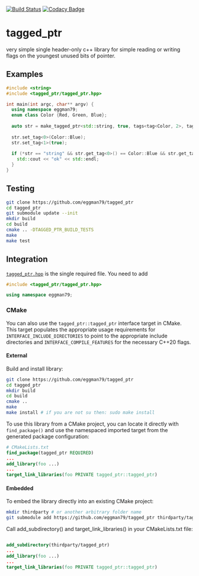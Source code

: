 [![Build Status](https://travis-ci.com/eggman79/tagged_ptr.svg?branch=main)](https://travis-ci.com/eggman79/tagged_ptr)
[![Codacy Badge](https://app.codacy.com/project/badge/Grade/d1942e0dcae448959c9a7bc0da909d26)](https://www.codacy.com/gh/eggman79/tagged_ptr/dashboard?utm_source=github.com&amp;utm_medium=referral&amp;utm_content=eggman79/tagged_ptr&amp;utm_campaign=Badge_Grade)
# tagged_ptr
very simple single header-only c++ library for simple reading or writing flags on the youngest unused bits of pointer.

## Examples
```C++
#include <string>
#include <tagged_ptr/tagged_ptr.hpp>

int main(int argc, char** argv) {
  using namespace eggman79;
  enum class Color {Red, Green, Blue};
  
  auto str = make_tagged_ptr<std::string, true, tags<tag<Color, 2>, tag<bool, 1>>>("string");
  
  str.set_tag<0>(Color::Blue);
  str.set_tag<1>(true);
  
  if (*str == "string" && str.get_tag<0>() == Color::Blue && str.get_tag<1>()) {
    std::cout << "ok" << std::endl;
  }
}
```
## Testing
```bash
git clone https://github.com/eggman79/tagged_ptr
cd tagged_ptr
git submodule update --init
mkdir build
cd build
cmake .. -DTAGGED_PTR_BUILD_TESTS
make
make test
```

## Integration

[`tagged_ptr.hpp`](https://github.com/eggman79/tagged_ptr/blob/main/include/tagged_ptr/tagged_ptr.hpp) is the single required file. You need to add

```cpp
#include <tagged_ptr/tagged_ptr.hpp>

using namespace eggman79;
```

### CMake

You can also use the `tagged_ptr::tagged_ptr` interface target in CMake.  This target populates the appropriate usage requirements for `INTERFACE_INCLUDE_DIRECTORIES` to point to the appropriate include directories and `INTERFACE_COMPILE_FEATURES` for the necessary C++20 flags.

#### External
Build and install library:

```bash
git clone https://github.com/eggman79/tagged_ptr
cd tagged_ptr
mkdir build
cd build
cmake ..
make 
make install # if you are not su then: sudo make install
```

To use this library from a CMake project, you can locate it directly with `find_package()` and use the namespaced imported target from the generated package configuration:

```cmake
# CMakeLists.txt
find_package(tagged_ptr REQUIRED)
...
add_library(foo ...)
...
target_link_libraries(foo PRIVATE tagged_ptr::tagged_ptr)
```


#### Embedded

To embed the library directly into an existing CMake project:

```bash
mkdir thirdparty # or another arbitrary folder name
git submodule add https://github.com/eggman79/tagged_ptr thirdparty/tagged_ptr

```
Call add_subdirectory() and target_link_libraries() in your CMakeLists.txt file:

```cmake

add_subdirectory(thirdparty/tagged_ptr)
...
add_library(foo ...)
...
target_link_libraries(foo PRIVATE tagged_ptr::tagged_ptr)
```

